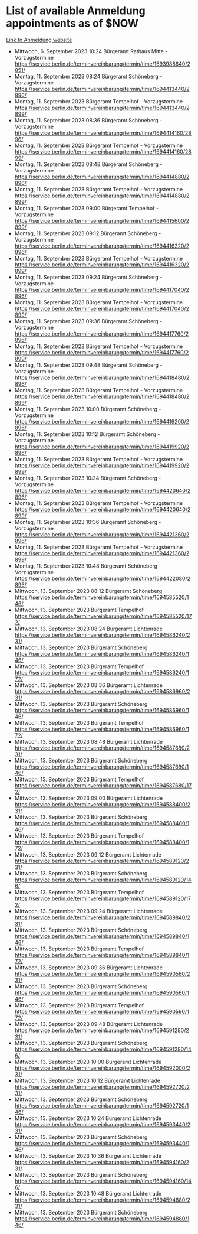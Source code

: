 # List of available Anmeldung appointments as of $NOW
[Link to Anmeldung website](https://service.berlin.de/terminvereinbarung/termin/tag.php?termin=1&anliegen[]=120686&dienstleisterlist=122210,122217,327316,122219,327312,122227,327314,122231,327346,122243,327348,122254,122252,329742,122260,329745,122262,329748,122271,327278,122273,327274,122277,327276,330436,122280,327294,122282,327290,122284,327292,122291,327270,122285,327266,122286,327264,122296,327268,150230,329760,122297,327286,122294,327284,122312,329763,122314,329775,122304,327330,122311,327334,122309,327332,317869,122281,327352,122279,329772,122283,122276,327324,122274,327326,122267,329766,122246,327318,122251,327320,122257,327322,122208,327298,122226,327300&herkunft=http%3A%2F%2Fservice.berlin.de%2Fdienstleistung%2F120686%2F)
- Mittwoch, 6. September 2023 10:24 Bürgeramt Rathaus Mitte - Vorzugstermine https://service.berlin.de/terminvereinbarung/termin/time/1693988640/2851/
- Montag, 11. September 2023 08:24 Bürgeramt Schöneberg - Vorzugstermine https://service.berlin.de/terminvereinbarung/termin/time/1694413440/2896/
- Montag, 11. September 2023  Bürgeramt Tempelhof - Vorzugstermine https://service.berlin.de/terminvereinbarung/termin/time/1694413440/2899/
- Montag, 11. September 2023 08:36 Bürgeramt Schöneberg - Vorzugstermine https://service.berlin.de/terminvereinbarung/termin/time/1694414160/2896/
- Montag, 11. September 2023  Bürgeramt Tempelhof - Vorzugstermine https://service.berlin.de/terminvereinbarung/termin/time/1694414160/2899/
- Montag, 11. September 2023 08:48 Bürgeramt Schöneberg - Vorzugstermine https://service.berlin.de/terminvereinbarung/termin/time/1694414880/2896/
- Montag, 11. September 2023  Bürgeramt Tempelhof - Vorzugstermine https://service.berlin.de/terminvereinbarung/termin/time/1694414880/2899/
- Montag, 11. September 2023 09:00 Bürgeramt Tempelhof - Vorzugstermine https://service.berlin.de/terminvereinbarung/termin/time/1694415600/2899/
- Montag, 11. September 2023 09:12 Bürgeramt Schöneberg - Vorzugstermine https://service.berlin.de/terminvereinbarung/termin/time/1694416320/2896/
- Montag, 11. September 2023  Bürgeramt Tempelhof - Vorzugstermine https://service.berlin.de/terminvereinbarung/termin/time/1694416320/2899/
- Montag, 11. September 2023 09:24 Bürgeramt Schöneberg - Vorzugstermine https://service.berlin.de/terminvereinbarung/termin/time/1694417040/2896/
- Montag, 11. September 2023  Bürgeramt Tempelhof - Vorzugstermine https://service.berlin.de/terminvereinbarung/termin/time/1694417040/2899/
- Montag, 11. September 2023 09:36 Bürgeramt Schöneberg - Vorzugstermine https://service.berlin.de/terminvereinbarung/termin/time/1694417760/2896/
- Montag, 11. September 2023  Bürgeramt Tempelhof - Vorzugstermine https://service.berlin.de/terminvereinbarung/termin/time/1694417760/2899/
- Montag, 11. September 2023 09:48 Bürgeramt Schöneberg - Vorzugstermine https://service.berlin.de/terminvereinbarung/termin/time/1694418480/2896/
- Montag, 11. September 2023  Bürgeramt Tempelhof - Vorzugstermine https://service.berlin.de/terminvereinbarung/termin/time/1694418480/2899/
- Montag, 11. September 2023 10:00 Bürgeramt Schöneberg - Vorzugstermine https://service.berlin.de/terminvereinbarung/termin/time/1694419200/2896/
- Montag, 11. September 2023 10:12 Bürgeramt Schöneberg - Vorzugstermine https://service.berlin.de/terminvereinbarung/termin/time/1694419920/2896/
- Montag, 11. September 2023  Bürgeramt Tempelhof - Vorzugstermine https://service.berlin.de/terminvereinbarung/termin/time/1694419920/2899/
- Montag, 11. September 2023 10:24 Bürgeramt Schöneberg - Vorzugstermine https://service.berlin.de/terminvereinbarung/termin/time/1694420640/2896/
- Montag, 11. September 2023  Bürgeramt Tempelhof - Vorzugstermine https://service.berlin.de/terminvereinbarung/termin/time/1694420640/2899/
- Montag, 11. September 2023 10:36 Bürgeramt Schöneberg - Vorzugstermine https://service.berlin.de/terminvereinbarung/termin/time/1694421360/2896/
- Montag, 11. September 2023  Bürgeramt Tempelhof - Vorzugstermine https://service.berlin.de/terminvereinbarung/termin/time/1694421360/2899/
- Montag, 11. September 2023 10:48 Bürgeramt Schöneberg - Vorzugstermine https://service.berlin.de/terminvereinbarung/termin/time/1694422080/2896/
- Mittwoch, 13. September 2023 08:12 Bürgeramt Schöneberg https://service.berlin.de/terminvereinbarung/termin/time/1694585520/146/
- Mittwoch, 13. September 2023  Bürgeramt Tempelhof https://service.berlin.de/terminvereinbarung/termin/time/1694585520/172/
- Mittwoch, 13. September 2023 08:24 Bürgeramt Lichtenrade https://service.berlin.de/terminvereinbarung/termin/time/1694586240/231/
- Mittwoch, 13. September 2023  Bürgeramt Schöneberg https://service.berlin.de/terminvereinbarung/termin/time/1694586240/146/
- Mittwoch, 13. September 2023  Bürgeramt Tempelhof https://service.berlin.de/terminvereinbarung/termin/time/1694586240/172/
- Mittwoch, 13. September 2023 08:36 Bürgeramt Lichtenrade https://service.berlin.de/terminvereinbarung/termin/time/1694586960/231/
- Mittwoch, 13. September 2023  Bürgeramt Schöneberg https://service.berlin.de/terminvereinbarung/termin/time/1694586960/146/
- Mittwoch, 13. September 2023  Bürgeramt Tempelhof https://service.berlin.de/terminvereinbarung/termin/time/1694586960/172/
- Mittwoch, 13. September 2023 08:48 Bürgeramt Lichtenrade https://service.berlin.de/terminvereinbarung/termin/time/1694587680/231/
- Mittwoch, 13. September 2023  Bürgeramt Schöneberg https://service.berlin.de/terminvereinbarung/termin/time/1694587680/146/
- Mittwoch, 13. September 2023  Bürgeramt Tempelhof https://service.berlin.de/terminvereinbarung/termin/time/1694587680/172/
- Mittwoch, 13. September 2023 09:00 Bürgeramt Lichtenrade https://service.berlin.de/terminvereinbarung/termin/time/1694588400/231/
- Mittwoch, 13. September 2023  Bürgeramt Schöneberg https://service.berlin.de/terminvereinbarung/termin/time/1694588400/146/
- Mittwoch, 13. September 2023  Bürgeramt Tempelhof https://service.berlin.de/terminvereinbarung/termin/time/1694588400/172/
- Mittwoch, 13. September 2023 09:12 Bürgeramt Lichtenrade https://service.berlin.de/terminvereinbarung/termin/time/1694589120/231/
- Mittwoch, 13. September 2023  Bürgeramt Schöneberg https://service.berlin.de/terminvereinbarung/termin/time/1694589120/146/
- Mittwoch, 13. September 2023  Bürgeramt Tempelhof https://service.berlin.de/terminvereinbarung/termin/time/1694589120/172/
- Mittwoch, 13. September 2023 09:24 Bürgeramt Lichtenrade https://service.berlin.de/terminvereinbarung/termin/time/1694589840/231/
- Mittwoch, 13. September 2023  Bürgeramt Schöneberg https://service.berlin.de/terminvereinbarung/termin/time/1694589840/146/
- Mittwoch, 13. September 2023  Bürgeramt Tempelhof https://service.berlin.de/terminvereinbarung/termin/time/1694589840/172/
- Mittwoch, 13. September 2023 09:36 Bürgeramt Lichtenrade https://service.berlin.de/terminvereinbarung/termin/time/1694590560/231/
- Mittwoch, 13. September 2023  Bürgeramt Schöneberg https://service.berlin.de/terminvereinbarung/termin/time/1694590560/146/
- Mittwoch, 13. September 2023  Bürgeramt Tempelhof https://service.berlin.de/terminvereinbarung/termin/time/1694590560/172/
- Mittwoch, 13. September 2023 09:48 Bürgeramt Lichtenrade https://service.berlin.de/terminvereinbarung/termin/time/1694591280/231/
- Mittwoch, 13. September 2023  Bürgeramt Schöneberg https://service.berlin.de/terminvereinbarung/termin/time/1694591280/146/
- Mittwoch, 13. September 2023 10:00 Bürgeramt Lichtenrade https://service.berlin.de/terminvereinbarung/termin/time/1694592000/231/
- Mittwoch, 13. September 2023 10:12 Bürgeramt Lichtenrade https://service.berlin.de/terminvereinbarung/termin/time/1694592720/231/
- Mittwoch, 13. September 2023  Bürgeramt Schöneberg https://service.berlin.de/terminvereinbarung/termin/time/1694592720/146/
- Mittwoch, 13. September 2023 10:24 Bürgeramt Lichtenrade https://service.berlin.de/terminvereinbarung/termin/time/1694593440/231/
- Mittwoch, 13. September 2023  Bürgeramt Schöneberg https://service.berlin.de/terminvereinbarung/termin/time/1694593440/146/
- Mittwoch, 13. September 2023 10:36 Bürgeramt Lichtenrade https://service.berlin.de/terminvereinbarung/termin/time/1694594160/231/
- Mittwoch, 13. September 2023  Bürgeramt Schöneberg https://service.berlin.de/terminvereinbarung/termin/time/1694594160/146/
- Mittwoch, 13. September 2023 10:48 Bürgeramt Lichtenrade https://service.berlin.de/terminvereinbarung/termin/time/1694594880/231/
- Mittwoch, 13. September 2023  Bürgeramt Schöneberg https://service.berlin.de/terminvereinbarung/termin/time/1694594880/146/
